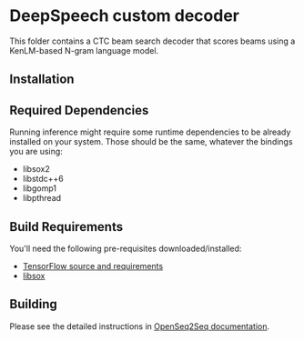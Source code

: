 # DeepSpeech custom decoder

This folder contains a CTC beam search decoder that scores beams using a KenLM-based N-gram language model. 

## Installation


## Required Dependencies

Running inference might require some runtime dependencies to be already installed on your system. Those should be the same, whatever the bindings you are using:
* libsox2
* libstdc++6
* libgomp1
* libpthread


## Build Requirements

You'll need the following pre-requisites downloaded/installed:

* [TensorFlow source and requirements](https://www.tensorflow.org/install/install_sources)
* [libsox](https://sourceforge.net/projects/sox/)

## Building

Please see the detailed instructions in [OpenSeq2Seq documentation](https://nvidia.github.io/OpenSeq2Seq/html/installation.html#how-to-build-a-custom-native-tf-op-for-ctc-decoder-with-language-model-optional).

